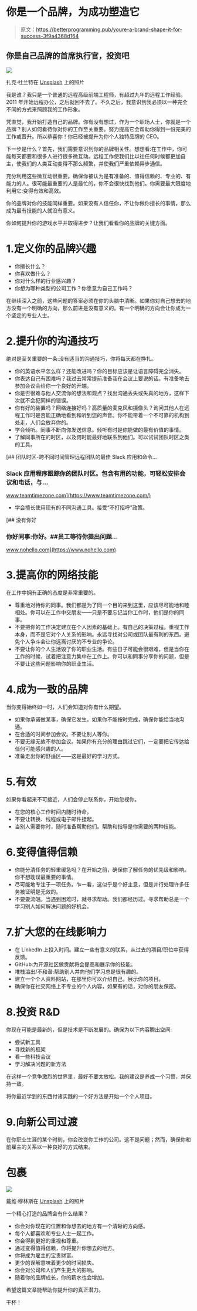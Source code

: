 # 你是一个品牌，为成功塑造它

> 原文：<https://betterprogramming.pub/youre-a-brand-shape-it-for-success-3f9a4368d164>

## 你是自己品牌的首席执行官，投资吧

![](img/63e9752db8eeda58d88c30155bab56f6.png)

扎克·杜兰特在 [Unsplash](https://unsplash.com?utm_source=medium&utm_medium=referral) 上的照片

我是谁？我只是一个普通的远程高级前端工程师，有超过九年的远程工作经验。2011 年开始远程办公，之后就回不去了。不久之后，我意识到我必须以一种完全不同的方式来照顾我的工作形象。

凭直觉，我开始打造自己的品牌。你有没有想过，作为一个职场人士，你就是一个品牌？别人如何看待你对你的工作至关重要。努力提高它会帮助你得到一份完美的工作或晋升。所以恭喜你！你已经被提升为你个人独特品牌的 CEO。

下一步是什么？首先，我们需要意识到你的品牌相关性。想想看:在工作中，你可能每天都要和很多人进行很多微互动。远程工作使我们比以往任何时候都更加自主，使我们的人类互动变得不那么频繁，并使我们严重依赖异步通信。

充分利用这些微互动很重要。确保你被认为是有准备的、值得信赖的、专业的、有能力的人。很可能最重要的人是最忙的，你不会很快找到他们。你需要最大限度地利用它:变得有效和高效。

你的品牌对你的技能同样重要。如果没有人信任你，不让你做你擅长的事情，那么成为最有技能的人就没有意义。

你如何提升你的游戏水平并取得进步？让我们看看你的品牌的关键方面。

# 1.定义你的品牌兴趣

*   你擅长什么？
*   你喜欢做什么？
*   你对什么样的行业感兴趣？
*   你想为哪种类型的公司工作？你愿意为自己工作吗？

在继续深入之前，这些问题的答案必须在你的头脑中清晰。如果你对自己想去的地方没有一个明确的方向，那么前进是没有意义的。有一个明确的方向会让你成为一个坚定的专业人士。

# 2.提升你的沟通技巧

绝对是至关重要的一条:没有适当的沟通技巧，你将每天都在挣扎。

*   你的英语水平怎么样？还能改进吗？你的目标应该是让语言障碍完全消失。
*   你表达自己有困难吗？我过去常常提前准备我在会议上要说的话。有准备地去参加会议会给你一个良好的开端。
*   你是否很难与他人交流你的想法和观点？找出沟通丢失或失真的地方，这样下次就不会犯同样的错误。
*   你有好的装置吗？网络连接好吗？高质量的麦克风和摄像头？询问其他人在远程工作时是否能正确地看到和听到您的声音。你不能带着一个不可靠的机构到处走，人们会放弃你的。
*   学会倾听。同事不断向你发送信息。倾听有时是你能做的最有价值的事情。
*   了解同事所在的时区，以及何时能最好地联系到他们。可以试试团队时区之类的工具。

[](https://www.teamtimezone.com/) [## 团队时区-跨不同时间管理远程团队的最佳 Slack 应用和命令…

### Slack 应用程序跟踪你的团队时区。包含有用的功能，可轻松安排会议和电话，与…

www.teamtimezone.com](https://www.teamtimezone.com/) 

*   学会擅长使用现有的不同沟通工具。接受“不打招呼”政策。

 [## 没有你好

### 你好同事:你好。##员工等待你提出问题…

www.nohello.com](https://www.nohello.com) 

# 3.提高你的网络技能

在工作中拥有正确的态度是非常重要的。

*   尊重地对待你的同事。我们都是为了同一个目的来到这里，应该尽可能地和睦相处。你可以在工作中交朋友——只是不要忘记当你工作时，他们是你的同事。
*   不要把你的工作决定建立在个人因素的基础上。有自己的决策过程。重视工作本身，而不是它对个人关系的影响。永远寻找对公司或团队最有利的东西。避免个人争斗会让你远离讨厌的不专业的争论。
*   不要让你的个人生活毁了你的职业生活。有些日子可能会很艰难，但是当你在工作的时候，试着把注意力集中在工作上。你可以和同事分享你的问题，但是不要让这些问题影响你的职业生活。

# 4.成为一致的品牌

当你变得始终如一时，人们会知道对你有什么期望。

*   如果你承诺做某事，确保它发生。如果你不能按时完成，确保你能恰当地沟通。
*   在合适的时间参加会议。不要让别人等你。
*   不要无缘无故不参加会议。如果你有充分的理由跳过它们，一定要把它传达给任何可能感兴趣的人。
*   准备走出你的舒适区——这是最好的学习方式。

# 5.有效

如果你看起来不可接近，人们会停止联系你，开始忽视你。

*   在您的核心工作时间内随时待命。
*   不要让转换、线程或电子邮件挂起。
*   当别人需要你时，随时准备帮助他们。帮助和指导是你需要的两种技能。

# 6.变得值得信赖

*   你能分清任务的轻重缓急吗？在开始之前，确保你了解任务的优先级和影响。你不想耽误最重要的事情。
*   尽可能地专注于一项任务。乍一看，这似乎是个好主意，但是并行处理许多任务被证明是无效的。
*   不要耍流氓。当遇到困难时，就寻求帮助。我们都经历过。寻求帮助总是一个学习别人如何解决问题的好机会。

# 7.扩大您的在线影响力

*   在 LinkedIn 上投入时间。建立一些有意义的联系，从过去的项目/职位中获得反馈。
*   GitHub:为开源社区做贡献将会提高和展示你的技能。
*   堆栈溢出/不和谐:帮助别人并向他们学习总是很有趣的。
*   建立一个个人资料网站，在那里你可以介绍自己，展示你的项目。
*   确保你在社交网络上不专业的个人内容，如果有的话，对你的朋友保密。

# 8.投资 R&D

你现在可能是最新的，但是技术是不断发展的。确保为以下内容腾出空间:

*   尝试新工具
*   寻找新的框架
*   看一些科技会议
*   学习解决问题的新方法

在这样一个竞争激烈的世界里，最好不要太放松。我的建议是养成一个习惯，并保持一致。

将你最近学到的东西付诸实践的一个好方法是开始一个个人项目。

# 9.向新公司过渡

在你职业生涯的某个时刻，你会改变你工作的公司。这不是问题；然而，确保你和前雇主的关系以一种良好的方式结束。

# 包裹

![](img/5a29aefc28716e15abe35cceb2044e46.png)

戴维·穆林斯在 [Unsplash](https://unsplash.com?utm_source=medium&utm_medium=referral) 上的照片

一个精心打造的品牌会有什么结果？

*   你会对你现在的位置和你想去的地方有一个清晰的方向感。
*   每个人都喜欢和专业人士一起工作。
*   你会得到更好的重视和尊重。
*   通过变得值得信赖，你将提升你想去的地方。
*   你将成为雇主的宝贵财富。
*   更少的误解意味着更少的时间损失。
*   你会对公司和人们产生更大的影响。
*   随着你的品牌成长，你的薪水也会增加。

希望这篇文章能帮助你提升你的真正潜力。

干杯！